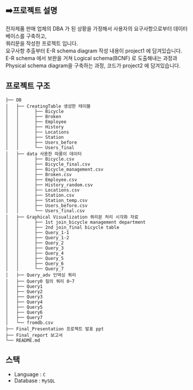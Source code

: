 ## ➡️프로젝트 설명

전자제품 판매 업체의 DBA 가 된 상황을 가정해서 사용자의 요구사항으로부터 데이터베이스를 구축하고,  
쿼리문을 작성한 프로젝트 입니다.  
요구사항 추출부터 E-R schema diagram 작성 내용이 project1 에 담겨있습니다.  
E-R schema 에서 보완을 거쳐 Logical schema(BCNF) 로 도출해내는 과정과 Physical schema diagram을 구축하는 과정, 코드가 project2 에 담겨있습니다.  

## 프로젝트 구조
```
├── DB
│   ├── CreatingTable 생성한 테이블 
│   │      ├── Bicycle
│   │      ├── Broken
│   │      ├── Employee
│   │      ├── History
│   │      ├── Locations
│   │      ├── Station
│   │      ├── Users_before
│   │      └── Users_final
│   ├── data 사용한 따릉이 데이터 
│   │      ├── Bicycle.csv
│   │      ├── Bicycle_final.csv
│   │      ├── Bicycle_management.csv
│   │      ├── Broken.csv
│   │      ├── Employee.csv
│   │      ├── History_random.csv
│   │      ├── Locations.csv
│   │      ├── Station.csv
│   │      ├── Station_temp.csv
│   │      ├── Users_before.csv
│   │      └── Users_final.csv
│   ├── Graphical Visualization 쿼리문 처리 시각화 자료
│   │      ├── 1st join_bicycle management department
│   │      ├── 2nd join_final bicycle table
│   │      ├── Query_1-1
│   │      ├── Query_1-2
│   │      ├── Query_2
│   │      ├── Query_3
│   │      ├── Query_4
│   │      ├── Query_5
│   │      ├── Query_6
│   │      └── Query_7
│   ├── Query_adv 인덱싱 쿼리
│   ├── Query0 질의 쿼리 0~7
│   ├── Query1
│   ├── Query2
│   ├── Query3
│   ├── Query4
│   ├── Query5
│   ├── Query6
│   ├── Query7
│   └── fromdb.csv 
├── Final_Presentation 프로젝트 발표 ppt
├── Final_report 보고서 
└── README.md
```

## 스택
- Language : `C`
- Database : `MySQL`
